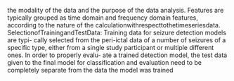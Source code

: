 the modality of the data and the purpose of the data analysis. Features are typically
grouped as time domain and frequency domain features, according to the nature of the
calculationwithrespecttothetimeseriesdata.
SelectionofTrainingandTestData: Training data for seizure detection models are typi-
cally selected from the peri-ictal data of a number of seizures of a specific type, either
from a single study participant or multiple different ones. In order to properly evalu-
ate a trained detection model, the test data given to the final model for classification
and evaluation need to be completely separate from the data the model was trained